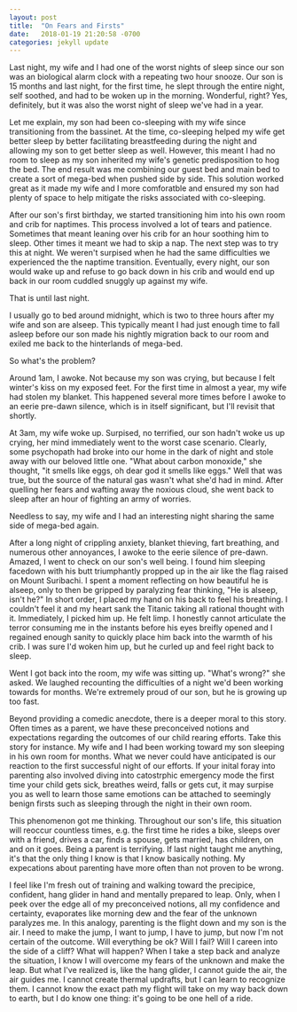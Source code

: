 ```yaml
---
layout: post
title:  "On Fears and Firsts"
date:   2018-01-19 21:20:58 -0700
categories: jekyll update
---
```

Last night, my wife and I had one of the worst nights of sleep since our son was an biological alarm clock with a repeating two hour snooze. Our son is 15 months and last night, for the first time, he slept through the entire night, self soothed, and had to be woken up in the morning. Wonderful, right? Yes, definitely, but it was also the worst night of sleep we've had in a year.

Let me explain, my son had been co-sleeping with my wife since transitioning from the bassinet. At the time, co-sleeping helped my wife get better sleep by better facilitating breastfeeding during the night and allowing my son to get better sleep as well. However, this meant I had no room to sleep as my son inherited my wife's genetic predisposition to hog the bed. The end result was me combining our guest bed and main bed to create a sort of mega-bed when pushed side by side. This solution worked great as it made my wife and I more comforatble and ensured my son had plenty of space to help mitigate the risks associated with co-sleeping.

After our son's first birthday, we started transitioning him into his own room and crib for naptimes. This process involved a lot of tears and patience. Sometimes that meant leaning over his crib for an hour soothing him to sleep. Other times it meant we had to skip a nap. The next step was to try this at night. We weren't surpised when he had the same difficulties we experienced the the naptime transition. Eventually, every night, our son would wake up and refuse to go back down in his crib and would end up back in our room cuddled snuggly up against my wife.

That is until last night.

I usually go to bed around midnight, which is two to three hours after my wife and son are alseep. This typically meant I had just enough time to fall asleep before our son made his nightly migration back to our room and exiled me back to the hinterlands of mega-bed.

So what's the problem?

Around 1am, I awoke. Not because my son was crying, but because I felt winter's kiss on my exposed feet. For the first time in almost a year, my wife had stolen my blanket. This happened several more times before I awoke to an eerie pre-dawn silence, which is in itself significant, but I'll revisit that shortly.

At 3am, my wife woke up. Surpised, no terrified, our son hadn't woke us up crying, her mind immediately went to the worst case scenario. Clearly, some psychopath had broke into our home in the dark of night and stole away with our beloved little one. "What about carbon monoxide," she thought, "it smells like eggs, oh dear god it smells like eggs." Well that was true, but the source of the natural gas wasn't what she'd had in mind. After quelling her fears and wafting away the noxious cloud, she went back to sleep after an hour of fighting an army of worries.

Needless to say, my wife and I had an interesting night sharing the same side of mega-bed again.

After a long night of crippling anxiety, blanket thieving, fart breathing, and numerous other annoyances, I awoke to the eerie silence of pre-dawn. Amazed, I went to check on our son's well being. I found him sleeping facedown with his butt triumphantly propped up in the air like the flag raised on Mount Suribachi. I spent a moment reflecting on how beautiful he is alseep, only to then be gripped by paralyzing fear thinking, "He is alseep, isn't he?" In short order, I placed my hand on his back to feel his breathing. I couldn't feel it and my heart sank the Titanic taking all rational thought with it. Immediately, I picked him up. He felt limp. I honestly cannot articulate the terror consuming me in the instants before his eyes breifly opened and I regained enough sanity to quickly place him back into the warmth of his crib. I was sure I'd woken him up, but he curled up and feel right back to sleep.

Went I got back into the room, my wife was sitting up. "What's wrong?" she asked. We laughed recounting the difficulties of a night we'd been working towards for months. We're extremely proud of our son, but he is growing up too fast.

Beyond providing a comedic anecdote, there is a deeper moral to this story. Often times as a parent, we have these preconceived notions and expectations regarding the outcomes of our child rearing efforts. Take this story for instance. My wife and I had been working toward my son sleeping in his own room for months. What we never could have anticipated is our reaction to the first successful night of our efforts. If your inital foray into parenting also involved diving into catostrphic emergency mode the first time your child gets sick, breathes weird, falls or gets cut, it may surpise you as well to learn those same emotions can be attached to seemingly benign firsts such as sleeping through the night in their own room.

This phenomenon got me thinking. Throughout our son's life, this situation will reoccur countless times, e.g. the first time he rides a bike, sleeps over with a friend, drives a car, finds a spouse, gets married, has children, on and on it goes. Being a parent is terrifying. If last night taught me anything, it's that the only thing I know is that I know basically nothing. My expecations about parenting have more often than not proven to be wrong.

I feel like I'm fresh out of training and walking toward the precipice, confident, hang glider in hand and mentally prepared to leap. Only, when I peek over the edge all of my preconceived notions, all my confidence and certainty, evaporates like morning dew and the fear of the unknown paralyzes me. In this analogy, parenting is the flight down and my son is the air. I need to make the jump, I want to jump, I have to jump, but now I'm not certain of the outcome. Will everything be ok? Will I fail? Will I careen into the side of a cliff? What will happen? When I take a step back and analyze the situation, I know I will overcome my fears of the unknown and make the leap. But what I've realized is, like the hang glider, I cannot guide the air, the air guides me. I cannot create thermal updrafts, but I can learn to recognize them. I cannot know the exact path my flight will take on my way back down to earth, but I do know one thing: it's going to be one hell of a ride.

